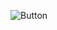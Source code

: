 ![Button](https://user-images.githubusercontent.com/114528947/224458504-ee785039-44dc-4369-914d-707d4e6ffa17.jpg)

